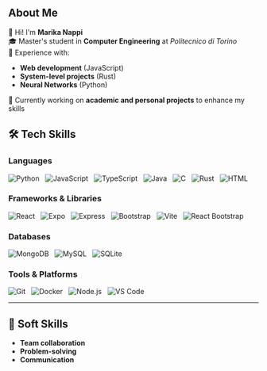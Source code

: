 



## About Me

👋 Hi! I'm **Marika Nappi**  
🎓 Master's student in **Computer Engineering** at *Politecnico di Torino*  
🚀 Experience with:  
   - **Web development** (JavaScript)    
   - **System-level projects** (Rust)  
   - **Neural Networks** (Python)
     
📘 Currently working on **academic and personal projects** to enhance my skills  



## 🛠️ Tech Skills  

### **Languages**  
![Python](https://img.shields.io/badge/Python-3776AB?style=flat&logo=python&logoColor=white) &nbsp;
![JavaScript](https://img.shields.io/badge/JavaScript-F7DF1E?style=flat&logo=javascript&logoColor=black) &nbsp;
![TypeScript](https://img.shields.io/badge/TypeScript-3178C6?style=flat&logo=typescript&logoColor=white) &nbsp;
![Java](https://img.shields.io/badge/Java-007396?style=flat&logo=java&logoColor=white) &nbsp;
![C](https://img.shields.io/badge/C-00599C?style=flat&logo=c&logoColor=white) &nbsp;
![Rust](https://img.shields.io/badge/Rust-000000?style=flat&logo=rust&logoColor=white) &nbsp;
![HTML](https://img.shields.io/badge/HTML5-E34F26?style=flat&logo=html5&logoColor=white) &nbsp;




### **Frameworks & Libraries**  
![React](https://img.shields.io/badge/React-61DAFB?style=flat&logo=react&logoColor=black) &nbsp;
![Expo](https://img.shields.io/badge/Expo-000020?style=flat&logo=expo&logoColor=white) &nbsp;
![Express](https://img.shields.io/badge/Express-000000?style=flat&logo=express&logoColor=white) &nbsp;
![Bootstrap](https://img.shields.io/badge/Bootstrap-7952B3?style=flat&logo=bootstrap&logoColor=white) &nbsp;
![Vite](https://img.shields.io/badge/Vite-646CFF?style=flat&logo=vite&logoColor=white) &nbsp;
![React Bootstrap](https://img.shields.io/badge/React%20Bootstrap-7952B3?style=flat&logo=reactbootstrap&logoColor=white)  

### **Databases**  
![MongoDB](https://img.shields.io/badge/MongoDB-47A248?style=flat&logo=mongodb&logoColor=white) &nbsp;
![MySQL](https://img.shields.io/badge/MySQL-4479A1?style=flat&logo=mysql&logoColor=white) &nbsp;
![SQLite](https://img.shields.io/badge/SQLite-003B57?style=flat&logo=sqlite&logoColor=white)


### **Tools & Platforms**  
![Git](https://img.shields.io/badge/Git-F05032?style=flat&logo=git&logoColor=white) &nbsp;
![Docker](https://img.shields.io/badge/Docker-2496ED?style=flat&logo=docker&logoColor=white) &nbsp;
![Node.js](https://img.shields.io/badge/Node.js-339933?style=flat&logo=node.js&logoColor=white) &nbsp;
![VS Code](https://img.shields.io/badge/VS%20Code-007ACC?style=flat&logo=visualstudiocode&logoColor=white)

---

## 🤝 Soft Skills  
- **Team collaboration**  
- **Problem-solving**  
- **Communication**  


